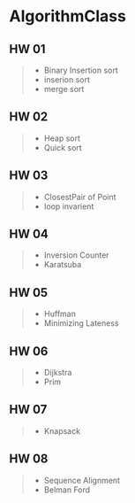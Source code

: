 # AlgorithmClass

## HW 01 ##
> * Binary Insertion sort <br>
> * inserion sort <br>
> * merge sort <br>

## HW 02 ##
> * Heap sort <br>
> * Quick sort <br>

## HW 03 ##
> * ClosestPair of Point <br>
> * loop invarient <br>

## HW 04 ##
> * Inversion Counter <br>
> * Karatsuba <br>

## HW 05 ##
> * Huffman <br>
> * Minimizing Lateness <br>

## HW 06 ## 
> * Dijkstra <br>
> * Prim <br>

## HW 07 ##
> * Knapsack <br>

## HW 08 ##
> * Sequence Alignment <br>
> * Belman Ford <br>
